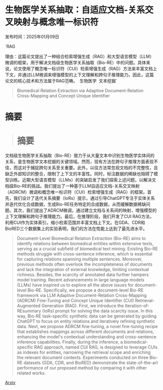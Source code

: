 # 生物医学关系抽取：自适应文档-关系交叉映射与概念唯一标识符

发布时间：2025年01月09日

`RAG

理由：这篇论文提出了一种结合检索增强生成（RAG）和大型语言模型（LLM）微调的框架，用于解决文档级生物医学关系抽取（Bio-RE）中的问题。具体来说，论文使用了概念唯一标识符（CUI）检索增强生成（RAG）方法来丰富文档上下文，并通过LLM微调来增强模型的上下文理解和跨句子推理能力。因此，这篇论文的核心技术和方法属于RAG范畴。` `生物医学` `文本挖掘`

> Biomedical Relation Extraction via Adaptive Document-Relation Cross-Mapping and Concept Unique Identifier

# 摘要

> # 摘要
文档级生物医学关系抽取（Bio-RE）致力于从大量文本中识别生物医学实体间的关系，是生物医学文本挖掘的关键领域。然而，现有方法在跨句子推理方面表现不佳，而这对于捕捉跨句关系至关重要。此外，以往方法常忽视文档的不完整性，且缺乏外部知识的整合，限制了上下文的丰富性。同时，标注数据的稀缺也阻碍了模型训练。近期大型语言模型（LLMs）的突破启发了我们探索上述问题，以解决文档级Bio-RE的挑战。我们提出了一种基于LLM自适应文档-关系交叉映射（ADRCM）微调和概念唯一标识符（CUI）检索增强生成（RAG）的框架。首先，我们设计了迭代关系摘要（IoRs）提示，通过引导ChatGPT专注于实体关系并迭代优化合成数据，生成Bio-RE任务特定的合成数据，从而缓解数据稀缺问题。其次，我们提出了ADRCM微调，通过建立文档与关系间的映射，增强模型的上下文理解和跨句子推理能力。最后，在推理阶段，我们开发了CUI RAG方法，利用CUI作为实体索引，缩小检索范围并丰富文档上下文。在GDA、CDR和BioRED三个数据集上的实验表明，我们的方法在性能上达到了最先进水平。

> Document-Level Biomedical Relation Extraction (Bio-RE) aims to identify relations between biomedical entities within extensive texts, serving as a crucial subfield of biomedical text mining. Existing Bio-RE methods struggle with cross-sentence inference, which is essential for capturing relations spanning multiple sentences. Moreover, previous methods often overlook the incompleteness of documents and lack the integration of external knowledge, limiting contextual richness. Besides, the scarcity of annotated data further hampers model training. Recent advancements in large language models (LLMs) have inspired us to explore all the above issues for document-level Bio-RE. Specifically, we propose a document-level Bio-RE framework via LLM Adaptive Document-Relation Cross-Mapping (ADRCM) Fine-Tuning and Concept Unique Identifier (CUI) Retrieval-Augmented Generation (RAG). First, we introduce the Iteration-of-REsummary (IoRs) prompt for solving the data scarcity issue. In this way, Bio-RE task-specific synthetic data can be generated by guiding ChatGPT to focus on entity relations and iteratively refining synthetic data. Next, we propose ADRCM fine-tuning, a novel fine-tuning recipe that establishes mappings across different documents and relations, enhancing the model's contextual understanding and cross-sentence inference capabilities. Finally, during the inference, a biomedical-specific RAG approach, named CUI RAG, is designed to leverage CUIs as indexes for entities, narrowing the retrieval scope and enriching the relevant document contexts. Experiments conducted on three Bio-RE datasets (GDA, CDR, and BioRED) demonstrate the state-of-the-art performance of our proposed method by comparing it with other related works.

[Arxiv](https://arxiv.org/abs/2501.05155)